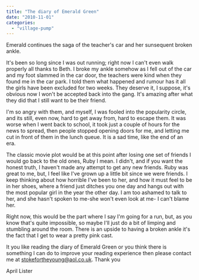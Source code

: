 ```yaml
---
title: "The diary of Emerald Green"
date: "2010-11-01"
categories: 
  - "village-pump"
---
```


Emerald continues the saga of the teacher's car and her sunsequent broken ankle.

It's been so long since I was out running; right now I can't even walk properly all thanks to Beth. I broke my ankle somehow as I fell out of the car and my foot slammed in the car door, the teachers were kind when they found me in the car park. I told them what happened and rumour has it all the girls have been excluded for two weeks. They deserve it, I suppose, it's obvious now I won't be accepted back into the gang. It's amazing after what they did that I still want to be their friend.

I'm so angry with them, and myself, I was fooled into the popularity circle, and its still, even now, hard to get away from, hard to escape them. It was worse when I went back to school, it took just a couple of hours for the news to spread, then people stopped opening doors for me, and letting me cut in front of them in the lunch queue. It is a sad time, like the end of an era.

The classic movie plot would be at this point after losing one set of friends I would go back to the old ones, Ruby I mean. I didn't, and if you want the honest truth, I haven't made any attempt to get any new friends. Ruby was great to me, but, I feel like I've grown up a little bit since we were friends. I keep thinking about how horrible I've been to her, and how it must feel to be in her shoes, where a friend just ditches you one day and hangs out with the most popular girl in the year the other day. I am too ashamed to talk to her, and she hasn't spoken to me-she won't even look at me- I can't blame her.

Right now, this would be the part where I say I'm going for a run, but, as you know that's quite impossible, so maybe I'll just do a bit of limping and stumbling around the room. There is an upside to having a broken ankle it's the fact that I get to wear a pretty pink cast.

It you like reading the diary of Emerald Green or you think there is something I can do to improve your reading experience then please contact me at stokefortheyoung@aol.co.uk. Thank you

April Lister
